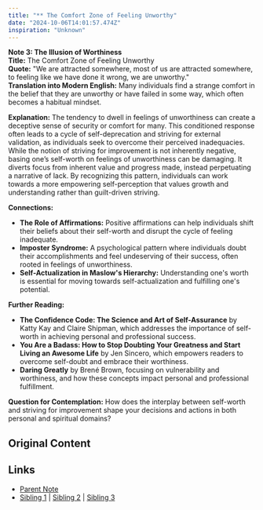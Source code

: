```yaml
---
title: "** The Comfort Zone of Feeling Unworthy"
date: "2024-10-06T14:01:57.474Z"
inspiration: "Unknown"
---
```


  
**Note 3: The Illusion of Worthiness**  
**Title:** The Comfort Zone of Feeling Unworthy  
**Quote:** "We are attracted somewhere, most of us are attracted somewhere, to feeling like we have done it wrong, we are unworthy."  
**Translation into Modern English:** Many individuals find a strange comfort in the belief that they are unworthy or have failed in some way, which often becomes a habitual mindset.  

**Explanation:** The tendency to dwell in feelings of unworthiness can create a deceptive sense of security or comfort for many. This conditioned response often leads to a cycle of self-deprecation and striving for external validation, as individuals seek to overcome their perceived inadequacies. While the notion of striving for improvement is not inherently negative, basing one’s self-worth on feelings of unworthiness can be damaging. It diverts focus from inherent value and progress made, instead perpetuating a narrative of lack. By recognizing this pattern, individuals can work towards a more empowering self-perception that values growth and understanding rather than guilt-driven striving.

**Connections:**  
- **The Role of Affirmations:** Positive affirmations can help individuals shift their beliefs about their self-worth and disrupt the cycle of feeling inadequate.  
- **Imposter Syndrome:** A psychological pattern where individuals doubt their accomplishments and feel undeserving of their success, often rooted in feelings of unworthiness.  
- **Self-Actualization in Maslow's Hierarchy:** Understanding one's worth is essential for moving towards self-actualization and fulfilling one's potential.

**Further Reading:**  
- **The Confidence Code: The Science and Art of Self-Assurance** by Katty Kay and Claire Shipman, which addresses the importance of self-worth in achieving personal and professional success.  
- **You Are a Badass: How to Stop Doubting Your Greatness and Start Living an Awesome Life** by Jen Sincero, which empowers readers to overcome self-doubt and embrace their worthiness.  
- **Daring Greatly** by Brené Brown, focusing on vulnerability and worthiness, and how these concepts impact personal and professional fulfillment.

**Question for Contemplation:** How does the interplay between self-worth and striving for improvement shape your decisions and actions in both personal and spiritual domains?  


## Original Content



## Links

- [Parent Note](/parent-note.md)
- [Sibling 1](/zettel1.md) | [Sibling 2](/zettel2.md) | [Sibling 3](/zettel3.md)
